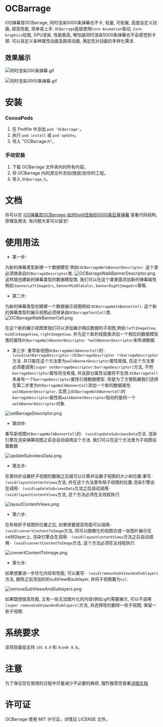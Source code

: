 # OCBarrage
iOS弹幕库OCBarrage, 同时渲染5000条弹幕也不卡, 轻量, 可拓展, 高度自定义动画, 超高性能, 简单易上手. 
`OCBarrage`底层使用`Core Animation`驱动, `Core Graphics`绘图, GPU渲染, 性能极高, 哪怕是同时渲染5000条弹幕也不会感觉到卡顿. 可以自定义各种属性动画及路径动画, 满足您对动画的多样化需求.

## 效果展示

 ![同时渲染200条弹幕.gif](http://upload-images.jianshu.io/upload_images/1674413-3adb102451678194.gif?imageMogr2/auto-orient/strip)  

 ![同时渲染3000条弹幕.gif](http://upload-images.jianshu.io/upload_images/1674413-c61f09719def8ccb.gif?imageMogr2/auto-orient/strip)

安装
==============

### CocoaPods

1. 在 Podfile 中添加  `pod 'OCBarrage'`。
2. 执行 `pod install` 或 `pod update`。
3. 导入 "OCBarrage.h"。

### 手动安装

1. 下载 OCBarrage 文件夹内的所有内容。
2. 将 OCBarrage 内的源文件添加(拖放)到你的工程。
3. 导入 `OCBarrage.h`。

文档
==============
你可以在 [iOS弹幕库OCBarrage-如何hold住每秒5000条巨量弹幕](http://www.jianshu.com/p/6593778a85e4) 查看代码结构, 原理及用法.
有问题大家可以留言!

使用用法
==============
- 第一步: 

为新的弹幕类型新建一个数据模型 例如:`OCBarrageWalkBannerDescriptor`. 这个类必须继承自`OCBarrageDescriptor`类.
![OCBarrageWalkBannerDescriptor.png](http://upload-images.jianshu.io/upload_images/1674413-0251b7e565efa91d.png?imageMogr2/auto-orient/strip%7CimageView2/2/w/1240)
这样就创建新的弹幕类型的数据模型类, 我们可以在这个类里面添加新的弹幕属性例如:`bannerLeftImageSrc`, `bannerMiddleColor`, `bannerRightImageSrc`等等.

- 第二步:

为新的弹幕类型创建建一个数据展示视图例如:`OCBarrageWalkBannerCell`. 这个新的弹幕类型的展示视图必须继承自`OCBarrageTextCell`类.
![OCBarrageWalkBannerCell.png](http://upload-images.jianshu.io/upload_images/1674413-1732637b662eab3b.png?imageMogr2/auto-orient/strip%7CimageView2/2/w/1240)

在这个新的展示视图里我们可以添加展示相应数据的子视图,例如:`leftImageView`, `middleImageView`, `rightImageView`.
并为这个新的视图类添加一个相应的数据模型类的属性`OCBarrageWalkBannerDescriptor *walkBannerDescriptor`来传递数据.

- 第三步:
重写新视图`OCBarrageWalkBannerCell`的`- (void)setBarrageDescriptor:(OCBarrageDescriptor *)barrageDescriptor`方法. 并只能在这个方法里为`walkBannerDescriptor`属性赋值, 在这个方法里必须要调用`[super setBarrageDescriptor:barrageDescriptor]`方法, 不然`barrageDescriptor`属性将没有值, 并且部分属性设置将不生效.`OCBarrageCell`本身有一个`barrageDescriptor`属性引用数据模型. 但是为了方便拓展我们选择在第二步里为`OCBarrageWalkBannerCell`添加一个新的数据属性`walkBannerDescriptor`. 实质上`OCBarrageWalkBannerCell`的`barrageDescriptor`属性和`walkBannerDescriptor`指向的是同一个`walkBannerDescriptor`对象.

![setBarrageDescriptor.png](http://upload-images.jianshu.io/upload_images/1674413-b08fa2f3d44ec2a3.png?imageMogr2/auto-orient/strip%7CimageView2/2/w/1240)

- 第四步:

重写新视图`OCBarrageWalkBannerCell`的`- (void)updateSubviewsData`方法. 渲染引擎在渲染弹幕视图之前会自动调用这个方法. 我们可以在这个方法里为子视图设置数据

![updateSubviewsData.png](http://upload-images.jianshu.io/upload_images/1674413-8117e628baf1bf44.png?imageMogr2/auto-orient/strip%7CimageView2/2/w/1240).

- 第五步:

在第四步设置好子视图的数据之后就可以计算并设置子视图的大小和位置.重写`- (void)layoutContentViews`方法, 并在这个方法里布局子视图的位置.渲染引擎会在调用`- (void)updateSubviewsData`方法之后自动调用`- (void)layoutContentViews`方法, 这个方法必须在主线程执行.

![layoutContentViews.png](http://upload-images.jianshu.io/upload_images/1674413-7374f9fdc3038c1a.png?imageMogr2/auto-orient/strip%7CimageView2/2/w/1240)

- 第六步:

在布局好子视图的位置之后, 如果想要提高性能可以调用`- (void)convertContentToImage`方法, 将可以图像化的视图合成一张图片展示在cell的layer上, 渲染引擎会在调用`- (void)layoutContentViews`方法之后自动调用`- (void)convertContentToImage`方法, 这个方法必须在主线程执行.

![convertContentToImage.png](http://upload-images.jianshu.io/upload_images/1674413-4e3d9c967a63e610.png?imageMogr2/auto-orient/strip%7CimageView2/2/w/1240)

- 第七步:

如果想要进一步优化内存和性能, 可以重写`- (void)removeSubViewsAndSublayers`方法, 删除之前添加的的subView和sublayer, 并将子视图置为`nil`. 

![removeSubViewsAndSublayers.png](http://upload-images.jianshu.io/upload_images/1674413-c97727b51893f69d.png?imageMogr2/auto-orient/strip%7CimageView2/2/w/1240)

如果既想提高性能, 又有一些无法图片化的内容(例如:gif)需要展示, 可以不调用`[super removeSubViewsAndSublayers]`方法, 并选择性的删除一些子视图, 保留一些子视图.

系统要求
==============
该项目最低支持 `iOS 8.0` 和 `Xcode 8.0`。


注意
==============
为了保证您在使用的过程中尽量减少不必要的麻烦, 强烈推荐您查看[详细文档](http://www.jianshu.com/p/6593778a85e4)

许可证
==============
OCBarrage 使用 MIT 许可证，详情见 LICENSE 文件。
